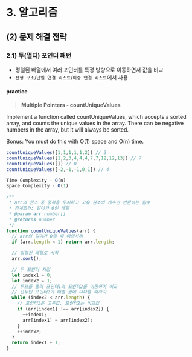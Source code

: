 # 3. 알고리즘

## (2) 문제 해결 전략

### 2.1) 투(멀티) 포인터 패턴

- 정렬된 배열에서 여러 포인터를 특정 방향으로 이동하면서 값을 비교
- `선형 구조`/`단일 연결 리스트`/`이중 연결 리스트`에서 사용

#### practice

> **Multiple Pointers - countUniqueValues**

Implement a function called countUniqueValues, which accepts a sorted array, and counts the unique values in the array. There can be negative numbers in the array, but it will always be sorted.

Bonus: You must do this with O(1) space and O(n) time.

```ts
countUniqueValues([1,1,1,1,1,2]) // 2
countUniqueValues([1,2,3,4,4,4,7,7,12,12,13]) // 7
countUniqueValues([]) // 0
countUniqueValues([-2,-1,-1,0,1]) // 4

Time Complexity - O(n)
Space Complexity - O(1)
```

```ts
/**
 * arr의 원소 중 중복을 무시하고 고유 원소의 개수만 반환하는 함수
 * 경계조건: 길이가 0인 배열
 * @param arr number[]
 * @returns number
 */
function countUniqueValues(arr) {
  // arr의 길이가 0일 때 예외처리
  if (arr.length < 1) return arr.length;

  // 정렬된 배열로 시작
  arr.sort();

  // 두 포인터 지정
  let index1 = 0;
  let index2 = 1;
  // 루프를 돌려 포인터1과 포인터2를 이동하며 비교
  // 선두인 포인터2가 배열 끝에 다다를 때까지
  while (index2 < arr.length) {
    // 포인터1은 고유값, 포인터2는 비교값
    if (arr[index1] !== arr[index2]) {
      ++index1;
      arr[index1] = arr[index2];
    }
    ++index2;
  }
  return index1 + 1;
}
```
